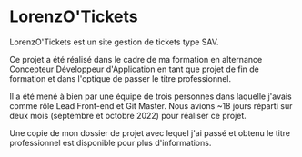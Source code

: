 # LorenzO'Tickets

LorenzO'Tickets est un site gestion de tickets type SAV.

Ce projet a été réalisé dans le cadre de ma formation en alternance Concepteur Développeur d'Application en tant que projet de fin de formation et dans l'optique de passer le titre professionnel.

Il a été mené à bien par une équipe de trois personnes dans laquelle j'avais comme rôle Lead Front-end et Git Master. Nous avions ~18 jours réparti sur deux mois (septembre et octobre 2022) pour réaliser ce projet.

Une copie de mon dossier de projet avec lequel j'ai passé et obtenu le titre professionnel est disponible pour plus d'informations.
